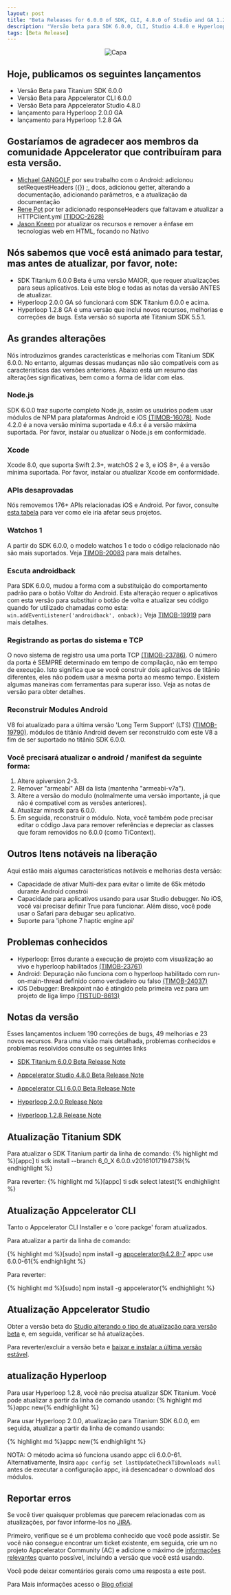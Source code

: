 ```yaml
---
layout: post
title: "Beta Releases for 6.0.0 of SDK, CLI, 4.8.0 of Studio and GA 1.2.8 & 2.0.0 for Hyperloop "
description: "Versão beta para SDK 6.0.0, CLI, Studio 4.8.0 e Hyperloop GA 1.2.8 & 2.0.0"
tags: [Beta Release]
---
```


<figure style="text-align: center;" >
	<a><img src="/images/posts/2016/10/Beta-release.png" alt="Capa"></a>
</figure>  

## Hoje, publicamos os seguintes lançamentos
 * Versão Beta para Titanium SDK 6.0.0
 * Versão Beta para Appcelerator CLI 6.0.0
 * Versão Beta para Appcelerator Studio 4.8.0
 * lançamento para Hyperloop 2.0.0 GA
 * lançamento para Hyperloop 1.2.8 GA

<!-- more -->

## Gostaríamos de agradecer aos membros da comunidade Appcelerator que contribuíram para esta versão.
 * [Michael GANGOLF](https://github.com/m1ga) por seu trabalho com o Android: adicionou setRequestHeaders ({}) ;, docs, adicionou getter, alterando a documentação, adicionando parâmetros, e a atualização da documentação
 * [Rene Pot](https://github.com/Topener) por ter adicionado responseHeaders que faltavam e atualizar a HTTPClient.yml [(TIDOC-2628)](https://jira.appcelerator.org/browse/TIDOC-2628)
 * [Jason Kneen](https://github.com/jasonkneen) por atualizar os recursos e remover a ênfase em tecnologias web em HTML, focando no Nativo

## Nós sabemos que você está animado para testar, mas antes de atualizar, por favor, note:
 * SDK Titanium 6.0.0 Beta é uma versão MAIOR, que requer atualizações para seus aplicativos. Leia este blog e todas as notas da versão ANTES de atualizar.
 * Hyperloop 2.0.0 GA só funcionará com SDK Titanium 6.0.0 e acima.
 * Hyperloop 1.2.8 GA é uma versão que inclui novos recursos, melhorias e correções de bugs. Esta versão só suporta até Titanium SDK 5.5.1.

## As grandes alterações
Nós introduzimos grandes características e melhorias com Titanium SDK 6.0.0. No entanto, algumas dessas mudanças não são compatíveis com as características das versões anteriores. Abaixo está um resumo das alterações significativas, bem como a forma de lidar com elas.

### Node.js
SDK 6.0.0 traz suporte completo Node.js, assim os usuários podem usar módulos de NPM para plataformas Android e iOS [(TIMOB-16078)](https://jira.appcelerator.org/browse/TIMOB-16078). Node 4.2.0 é a nova versão mínima suportada e 4.6.x é a versão máxima suportada. Por favor, instalar ou atualizar o Node.js em conformidade.

### Xcode
Xcode 8.0, que suporta Swift 2.3+, watchOS 2 e 3, e iOS 8+, é a versão mínima suportada. Por favor, instalar ou atualizar Xcode em conformidade.

### APIs desaprovadas
Nós removemos 176+ APIs relacionadas iOS e Android. Por favor, consulte [esta tabela](http://docs.appcelerator.com/platform/latest/#!/guide/Titanium_SDK_6.0.0.Beta_Release_Note-section-48431440_TitaniumSDK6.0.0.BetaReleaseNote-APIchanges) para ver como ele iria afetar seus projetos.

### Watchos 1
A partir do SDK 6.0.0, o modelo watchos 1 e todo o código relacionado não são mais suportados. Veja [TIMOB-20083](https://jira.appcelerator.org/browse/TIMOB-20083) para mais detalhes.

### Escuta androidback
Para SDK 6.0.0, mudou a forma com a substituição do comportamento padrão para o botão Voltar do Android. Esta alteração requer o aplicativos com esta versão para substituir o botão de volta e atualizar seu código quando for utilizado chamadas como esta: ``` win.addEventListener('androidback', onback); ``` Veja [TIMOB-19919](https://jira.appcelerator.org/browse/TIMOB-19919) para mais detalhes.

### Registrando as portas do sistema e TCP
O novo sistema de registro usa uma porta TCP [(TIMOB-23786)](https://jira.appcelerator.org/browse/TIMOB-23786). O número da porta é SEMPRE determinado em tempo de compilação, não em tempo de execução. Isto significa que se você construir dois aplicativos de titânio diferentes, eles não podem usar a mesma porta ao mesmo tempo. Existem algumas maneiras com ferramentas para superar isso. Veja as notas de versão para obter detalhes.

### Reconstruir Modules Android
V8 foi atualizado para a última versão 'Long Term Support' (LTS) [(TIMOB-19790)](https://jira.appcelerator.org/browse/TIMOB-19790). módulos de titânio Android devem ser reconstruído com este V8 a fim de ser suportado no titânio SDK 6.0.0.

### Você precisará atualizar o android / manifest da seguinte forma:
 1. Altere apiversion 2-3.
 2. Remover "armeabi" ABI da lista (mantenha "armeabi-v7a").
 3. Altere a versão do modulo (nolmalmente uma versão importante, já que não é compativel com as versões anteriores).
 4. Atualizar minsdk para 6.0.0.
 5. Em seguida, reconstruir o módulo.
Nota, você também pode precisar editar o código Java para remover referências e depreciar as classes que foram removidos no 6.0.0 (como TiContext).

## Outros Itens notáveis ​​na liberação
Aqui estão mais algumas características notáveis ​​e melhorias desta versão:

 * Capacidade de ativar Multi-dex para evitar o limite de 65k método durante Android constrói
 * Capacidade para aplicativos usando <use-jscore-framework> para usar Studio debugger. No iOS, você vai precisar definir True para funcionar. Além disso, você pode usar o Safari para debugar seu aplicativo.
 * Suporte para 'iphone 7 haptic engine api'

## Problemas conhecidos
  * Hyperloop: Erros durante a execução de projeto com visualização ao vivo e hyperloop habilitados [(TIMOB-23761)](https://jira.appcelerator.org/browse/TIMOB-23761)
  * Android: Depuração não funciona com o hyperloop habilitado com run-on-main-thread definido como verdadeiro ou falso [(TIMOB-24037)](https://jira.appcelerator.org/browse/TIMOB-24037)
  * iOS Debugger: Breakpoint não é atingido pela primeira vez para um projeto de liga limpo [(TISTUD-8613)](https://jira.appcelerator.org/browse/TISTUD-8613)

## Notas da versão
 Esses lançamentos incluem 190 correções de bugs, 49 melhorias e 23 novos recursos. Para uma visão mais detalhada, problemas conhecidos e problemas resolvidos consulte os seguintes links

 * [SDK Titanium 6.0.0 Beta Release Note](http://docs.appcelerator.com/platform/latest/#!/guide/Titanium_SDK_6.0.0.Beta_Release_Note)

 * [Appcelerator Studio 4.8.0 Beta Release Note](http://docs.appcelerator.com/platform/latest/#!/guide/Studio_4.8.0.Beta_Release_Note)

 * [Appcelerator CLI 6.0.0 Beta Release Note](http://docs.appcelerator.com/platform/latest/#!/guide/Appcelerator_CLI_6.0.0.Beta_Release_Note)

 * [Hyperloop 2.0.0 Release Note](http://docs.appcelerator.com/platform/latest/#!/guide/Hyperloop_2.0.0_Release_Note)

 * [Hyperloop 1.2.8 Release Note](http://docs.appcelerator.com/platform/latest/#!/guide/Hyperloop_1.2.8_Release_Note)

## Atualização Titanium SDK
Para atualizar o SDK Titanium partir da linha de comando:
{% highlight md %}[appc] ti sdk install --branch 6_0_X 6.0.0.v20161017194738{% endhighlight %}

Para reverter:
{% highlight md %}[appc] ti sdk select latest{% endhighlight %}


## Atualização Appcelerator CLI
 Tanto o Appcelerator CLI Installer e o 'core packge' foram atualizados.

 Para atualizar a partir da linha de comando:

 {% highlight md %}[sudo] npm install -g appcelerator@4.2.8-7 appc use 6.0.0-61{% endhighlight %}

 Para reverter:

 {% highlight md %}[sudo] npm install -g appcelerator{% endhighlight %}

## Atualização Appcelerator Studio
 Obter a versão beta do [Studio alterando o tipo de atualização para versão beta](http://docs.appcelerator.com/platform/latest/#!/guide/Changing_the_Update_Type-section-30083272_ChangingtheUpdateType-ChangingtheUpdateType) e, em seguida, verificar se há atualizações.

 Para reverter/excluir a versão beta e [baixar e instalar a última versão estável](https://platform.appcelerator.com/#/product/studio).

## atualização Hyperloop

 Para usar Hyperloop 1.2.8, você não precisa atualizar SDK Titanium. Você pode atualizar a partir da linha de comando usando:
 {% highlight md %}appc new{% endhighlight %}

 Para usar Hyperloop 2.0.0, atualização para Titanium SDK 6.0.0, em seguida, atualizar a partir da linha de comando usando:

 {% highlight md %}appc new{% endhighlight %}

 NOTA: O método acima só funciona usando appc cli 6.0.0-61. Alternativamente, Insira ```appc config set lastUpdateCheckTiDownloads null``` antes de executar a configuração appc, irá desencadear o download dos módulos.

## Reportar erros
 Se você tiver quaisquer problemas que parecem relacionadas com as atualizações, por favor informe-los no [JIRA](https://jira.appcelerator.org).

 Primeiro, verifique se é um problema conhecido que você pode assistir. Se você não consegue encontrar um ticket existente, em seguida, crie um no projeto Appcelerator Community (AC) e adicione o máximo de [informações relevantes](http://docs.appcelerator.com/platform/latest/#!/guide/How_to_Submit_a_Bug_Report) quanto possível, incluindo a versão que você está usando.

 Você pode deixar comentários gerais como uma resposta a este post.

 Para Mais informações acesso o [Blog oficial](http://www.appcelerator.com/blog/2016/10/beta-releases-for-6-0-0-of-sdk-cli-4-8-0-of-studio-and-ga-1-2-8-2-0-0-for-hyperloop/)
